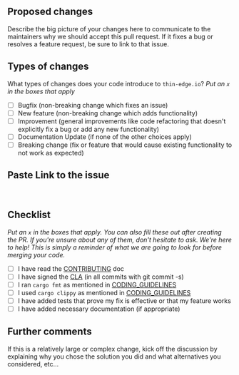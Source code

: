## Proposed changes

Describe the big picture of your changes here to communicate to the maintainers why we should accept this pull request. If it fixes a bug or resolves a feature request, be sure to link to that issue.

## Types of changes

What types of changes does your code introduce to `thin-edge.io`?
_Put an `x` in the boxes that apply_

- [ ] Bugfix (non-breaking change which fixes an issue)
- [ ] New feature (non-breaking change which adds functionality)
- [ ] Improvement (general improvements like code refactoring that doesn't explicitly fix a bug or add any new functionality)
- [ ] Documentation Update (if none of the other choices apply)
- [ ] Breaking change (fix or feature that would cause existing functionality to not work as expected)

## Paste Link to the issue
<br/>

## Checklist

_Put an `x` in the boxes that apply. You can also fill these out after creating the PR. If you're unsure about any of them, don't hesitate to ask. We're here to help! This is simply a reminder of what we are going to look for before merging your code._

- [ ] I have read the [CONTRIBUTING](https://github.com/thin-edge/thin-edge.io/blob/main/CONTRIBUTING.md) doc
- [ ] I have signed the [CLA](https://github.com/thin-edge/thin-edge.io/blob/main/CONTRIBUTOR-LICENSE-AGREEMENT.md) (in all commits with git commit -s)
- [ ] I ran `cargo fmt` as mentioned in [CODING_GUIDELINES](https://github.com/thin-edge/thin-edge.io/blob/main/CODING_GUIDELINES.md)
- [ ] I used `cargo clippy` as mentioned in [CODING_GUIDELINES](https://github.com/thin-edge/thin-edge.io/blob/main/CODING_GUIDELINES.md)
- [ ] I have added tests that prove my fix is effective or that my feature works
- [ ] I have added necessary documentation (if appropriate)

## Further comments

If this is a relatively large or complex change, kick off the discussion by explaining why you chose the solution you did and what alternatives you considered, etc...

